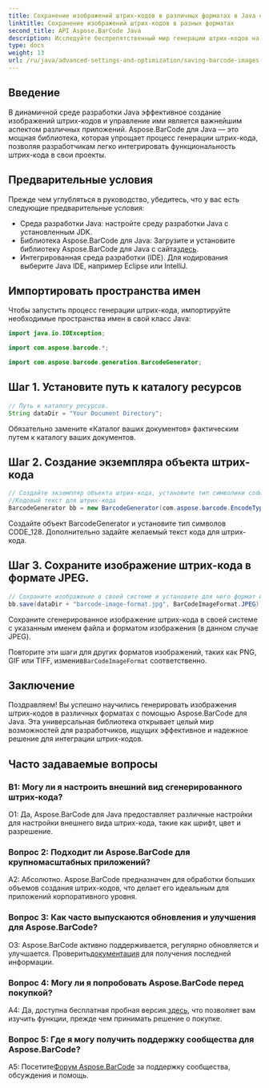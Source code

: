 ```yaml
---
title: Сохранение изображений штрих-кодов в различных форматах в Java с помощью Aspose.BarCode
linktitle: Сохранение изображений штрих-кодов в разных форматах
second_title: API Aspose.BarCode Java
description: Исследуйте беспрепятственный мир генерации штрих-кодов на Java с помощью Aspose.BarCode. Научитесь легко сохранять изображения штрих-кодов в разных форматах.
type: docs
weight: 13
url: /ru/java/advanced-settings-and-optimization/saving-barcode-images-different-formats/
---
```

## Введение

В динамичной среде разработки Java эффективное создание изображений штрих-кодов и управление ими является важнейшим аспектом различных приложений. Aspose.BarCode для Java — это мощная библиотека, которая упрощает процесс генерации штрих-кода, позволяя разработчикам легко интегрировать функциональность штрих-кода в свои проекты.

## Предварительные условия

Прежде чем углубляться в руководство, убедитесь, что у вас есть следующие предварительные условия:

- Среда разработки Java: настройте среду разработки Java с установленным JDK.
-  Библиотека Aspose.BarCode для Java: Загрузите и установите библиотеку Aspose.BarCode для Java с сайта[здесь](https://releases.aspose.com/barcode/java/).
- Интегрированная среда разработки (IDE). Для кодирования выберите Java IDE, например Eclipse или IntelliJ.

## Импортировать пространства имен

Чтобы запустить процесс генерации штрих-кода, импортируйте необходимые пространства имен в свой класс Java:

```java
import java.io.IOException;

import com.aspose.barcode.*;

import com.aspose.barcode.generation.BarcodeGenerator;
```

## Шаг 1. Установите путь к каталогу ресурсов

```java
// Путь к каталогу ресурсов.
String dataDir = "Your Document Directory";
```

Обязательно замените «Каталог ваших документов» фактическим путем к каталогу ваших документов.

## Шаг 2. Создание экземпляра объекта штрих-кода

```java
// Создайте экземпляр объекта штрих-кода, установите тип символики code128 и установите
//Кодовый текст для штрих-кода
BarcodeGenerator bb = new BarcodeGenerator(com.aspose.barcode.EncodeTypes.CODE_128, "1234567");
```

Создайте объект BarcodeGenerator и установите тип символов CODE_128. Дополнительно задайте желаемый текст кода для штрих-кода.

## Шаг 3. Сохраните изображение штрих-кода в формате JPEG.

```java
// Сохраните изображение в своей системе и установите для него формат изображения Jpeg.
bb.save(dataDir + "barcode-image-format.jpg", BarCodeImageFormat.JPEG);
```

Сохраните сгенерированное изображение штрих-кода в своей системе с указанным именем файла и форматом изображения (в данном случае JPEG).

 Повторите эти шаги для других форматов изображений, таких как PNG, GIF или TIFF, изменив`BarCodeImageFormat` соответственно.

## Заключение

Поздравляем! Вы успешно научились генерировать изображения штрих-кодов в различных форматах с помощью Aspose.BarCode для Java. Эта универсальная библиотека открывает целый мир возможностей для разработчиков, ищущих эффективное и надежное решение для интеграции штрих-кодов.

## Часто задаваемые вопросы

### В1: Могу ли я настроить внешний вид сгенерированного штрих-кода?

О1: Да, Aspose.BarCode для Java предоставляет различные настройки для настройки внешнего вида штрих-кода, такие как шрифт, цвет и разрешение.

### Вопрос 2: Подходит ли Aspose.BarCode для крупномасштабных приложений?

А2: Абсолютно. Aspose.BarCode предназначен для обработки больших объемов создания штрих-кодов, что делает его идеальным для приложений корпоративного уровня.

### Вопрос 3: Как часто выпускаются обновления и улучшения для Aspose.BarCode?

 О3: Aspose.BarCode активно поддерживается, регулярно обновляется и улучшается. Проверить[документация](https://reference.aspose.com/barcode/java/) для получения последней информации.

### Вопрос 4: Могу ли я попробовать Aspose.BarCode перед покупкой?

 A4: Да, доступна бесплатная пробная версия.[здесь](https://releases.aspose.com/), что позволяет вам изучить функции, прежде чем принимать решение о покупке.

### Вопрос 5: Где я могу получить поддержку сообщества для Aspose.BarCode?

 A5: Посетите[Форум Aspose.BarCode](https://forum.aspose.com/c/barcode/13) за поддержку сообщества, обсуждения и помощь.